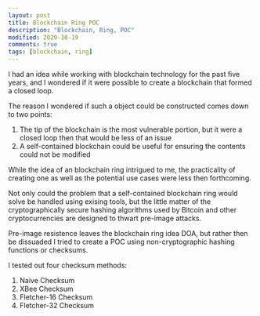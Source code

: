 ```yaml
---
layout: post
title: Blockchain Ring POC
description: "Blockchain, Ring, POC"
modified: 2020-10-19
comments: true
tags: [blockchain, ring]
---
```


I had an idea while working with blockchain technology for the past five years, and I wondered if it were possible to create a blockchain that formed a closed loop.

The reason I wondered if such a object could be constructed comes down to two points:

1. The tip of the blockchain is the most vulnerable portion, but it were a closed loop then that would be less of an issue
2. A self-contained blockchain could be useful for ensuring the contents could not be modified

While the idea of an blockchain ring intrigued to me, the practicality of creating one as well as the potential use cases were less then forthcoming.

Not only could the problem that a self-contained blockchain ring would solve be handled using exising tools, but the little matter of the cryptographically secure hashing algorithms used by Bitcoin and other cryptocurrencies are designed to thwart pre-image attacks.

Pre-image resistence leaves the blockchain ring idea DOA, but rather then be dissuaded I tried to create a POC using non-cryptographic hashing functions or checksums.

I tested out four checksum methods:

1. Naive Checksum
2. XBee Checksum
3. Fletcher-16 Checksum
4. Fletcher-32 Checksum

